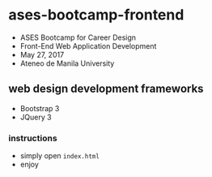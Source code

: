 # ases-bootcamp-frontend
- ASES Bootcamp for Career Design
- Front-End Web Application Development
- May 27, 2017
- Ateneo de Manila University

## web design development frameworks
- Bootstrap 3
- JQuery 3

### instructions
- simply open `index.html`
- enjoy
